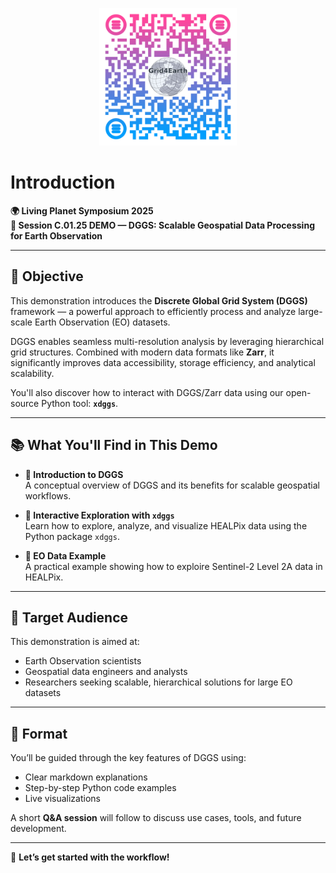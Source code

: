 <p align="center">
  <img src="https://raw.githubusercontent.com/EOPF-DGGS/LPS25_demo/main/images/QR-code.png" alt="QR code for demo Logo" width="220px">
</p>

# Introduction

**🌍 Living Planet Symposium 2025**  
**📌 Session C.01.25 DEMO — DGGS: Scalable Geospatial Data Processing for Earth Observation**

---

## 🎯 Objective

This demonstration introduces the **Discrete Global Grid System (DGGS)** framework — a powerful approach to efficiently process and analyze large-scale Earth Observation (EO) datasets.

DGGS enables seamless multi-resolution analysis by leveraging hierarchical grid structures. Combined with modern data formats like **Zarr**, it significantly improves data accessibility, storage efficiency, and analytical scalability.

You'll also discover how to interact with DGGS/Zarr data using our open-source Python tool: **`xdggs`**.

---

## 📚 What You'll Find in This Demo

- **🔹 Introduction to DGGS**  
  A conceptual overview of DGGS and its benefits for scalable geospatial workflows.

- **🔹 Interactive Exploration with `xdggs`**  
  Learn how to explore, analyze, and visualize HEALPix data using the Python package `xdggs`.

- **🔹 EO Data Example**  
  A practical example showing how to exploire Sentinel-2 Level 2A data in HEALPix.  
  

---

## 👥 Target Audience

This demonstration is aimed at:

- Earth Observation scientists  
- Geospatial data engineers and analysts  
- Researchers seeking scalable, hierarchical solutions for large EO datasets

---

## 🧭 Format

You’ll be guided through the key features of DGGS using:

- Clear markdown explanations  
- Step-by-step Python code examples  
- Live visualizations  

A short **Q&A session** will follow to discuss use cases, tools, and future development.

---

🚀 **Let’s get started with the workflow!**
